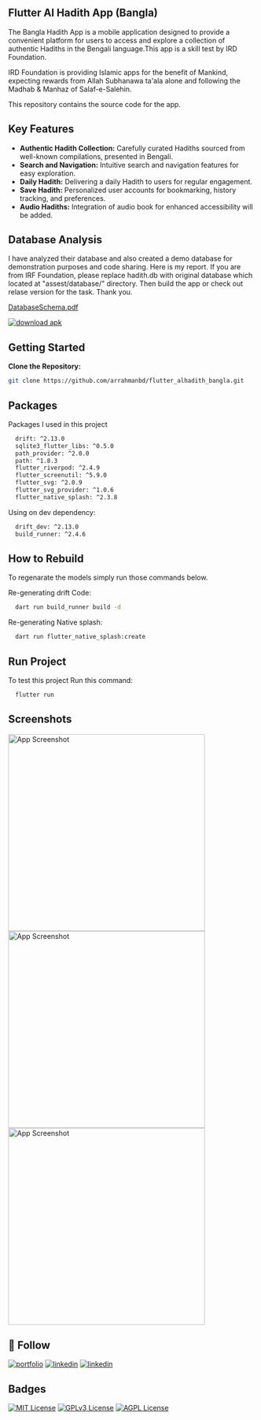 ## Flutter Al Hadith App (Bangla)
The Bangla Hadith App is a mobile application designed to provide a convenient platform for users to access and explore a collection of authentic Hadiths in the Bengali language.This app is a skill test by IRD Foundation.

IRD Foundation is providing Islamic apps for the benefit of Mankind, expecting rewards from Allah Subhanawa ta'ala alone and following the Madhab & Manhaz of Salaf-e-Salehin.

This repository contains the source code for the app.

## Key Features
- **Authentic Hadith Collection:** Carefully curated Hadiths sourced from well-known compilations, presented in Bengali.
- **Search and Navigation:** Intuitive search and navigation features for easy exploration.
- **Daily Hadith:** Delivering a daily Hadith to users for regular engagement.
- **Save Hadith:** Personalized user accounts for bookmarking, history tracking, and preferences.
- **Audio Hadiths:** Integration of audio book for enhanced accessibility will be added.

## Database Analysis
I have analyzed their database and also created a demo database for demonstration purposes and code sharing. Here is my report.
If you are from IRF Foundation, please replace hadith.db with original database which located at "assest/database/" directory. Then build the app or check out relase version for the task. 
Thank you.

[DatabaseSchema.pdf](demo/db.pdf)

[![download apk](https://img.shields.io/badge/DownloadApk-1AA483?style=for-the-badge&logo=download&logoColor=white)](https://github.com/arrahmanbd/flutter_alhadith_bangla/releases/download/alpha/app-release.apk)

## Getting Started
**Clone the Repository:**
   ```bash
   git clone https://github.com/arrahmanbd/flutter_alhadith_bangla.git
```

## Packages

Packages I used in this project 

```bash
  drift: ^2.13.0
  sqlite3_flutter_libs: ^0.5.0
  path_provider: ^2.0.0
  path: ^1.8.3
  flutter_riverpod: ^2.4.9
  flutter_screenutil: ^5.9.0
  flutter_svg: ^2.0.9
  flutter_svg_provider: ^1.0.6
  flutter_native_splash: ^2.3.8
```
Using on dev dependency:

```bash
  drift_dev: ^2.13.0
  build_runner: ^2.4.6
```


## How to Rebuild
To regenarate the models simply run those commands below.

Re-generating drift Code:

```bash
  dart run build_runner build -d  
```
Re-generating Native splash:

```bash
  dart run flutter_native_splash:create  
```

## Run Project

To test this project Run this command:

```bash
  flutter run 
```
## Screenshots

<img src="demo/home.jpg" alt="App Screenshot" width="400"/>
<img src="demo/details.jpg" alt="App Screenshot" width="400"/>
<img src="demo/bottomsheet.jpg" alt="App Screenshot" width="400"/>


## 🚀  Follow
[![portfolio](https://img.shields.io/badge/bio-000?style=for-the-badge&logo=ko-fi&logoColor=white)](https://arrahmanbd.github.io/)
[![linkedin](https://img.shields.io/badge/linkedin-0A66C2?style=for-the-badge&logo=linkedin&logoColor=white)](https://www.linkedin.com/in/arrahmanbd)
[![linkedin](https://img.shields.io/badge/Github-22272e?style=for-the-badge&logo=github&logoColor=white)](https://www.github.com/arrahmanbd)


## Badges


[![MIT License](https://img.shields.io/badge/License-MIT-green.svg)](https://choosealicense.com/licenses/mit/)
[![GPLv3 License](https://img.shields.io/badge/License-GPL%20v3-yellow.svg)](https://opensource.org/licenses/)
[![AGPL License](https://img.shields.io/badge/license-AGPL-blue.svg)](http://www.gnu.org/licenses/agpl-3.0)

